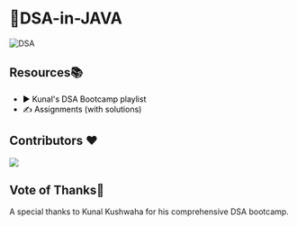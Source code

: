 # 🎯DSA-in-JAVA

![DSA](https://socialify.git.ci/Sneh027/DSA/image?description=1&language=1&owner=1&pattern=Brick%20Wall&theme=Dark)

## Resources📚
- <a href="https://www.youtube.com/KunalKushwaha?sub_confirmation=1" title="JAVA + DSA + Interview Preparation" style="background-color:#FFFFFF;color:#000000;text-decoration:none">▶ Kunal's DSA Bootcamp playlist</a>
- <a href="https://github.com/kunal-kushwaha/DSA-Bootcamp-Java/tree/main/assignments" title="Leetcode questions" style="background-color:#FFFFFF;color:#000000;text-decoration:none">✍️ Assignments (with solutions)</a>



## Contributors ♥
<a href="https://github.com/sneh-chauhan/DSA/graphs/contributors">
  <img src="https://contrib.rocks/image?repo=sneh-chauhan/DSA" />
</a>



## Vote of Thanks🙏
A special thanks to Kunal Kushwaha for his comprehensive DSA bootcamp.
